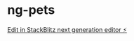 # ng-pets

[Edit in StackBlitz next generation editor ⚡️](https://stackblitz.com/~/github.com/AnkitaSood/ng-pets)